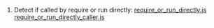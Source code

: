 1. Detect if called by require or run directly: [require_or_run_directly.js](require_or_run_directly.js) [require_or_run_directly_caller.js](require_or_run_directly_caller.js)
